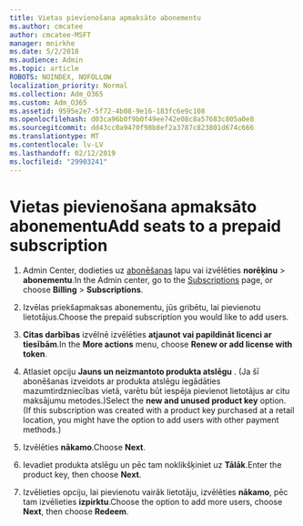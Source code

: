 ```yaml
---
title: Vietas pievienošana apmaksāto abonementu
ms.author: cmcatee
author: cmcatee-MSFT
manager: mnirkhe
ms.date: 5/2/2018
ms.audience: Admin
ms.topic: article
ROBOTS: NOINDEX, NOFOLLOW
localization_priority: Normal
ms.collection: Adm_O365
ms.custom: Adm_O365
ms.assetid: 9595e2e7-5f72-4b08-9e16-183fc6e9c108
ms.openlocfilehash: d03ca96b0f9b0f49ee742e08c8a57683c805a0e8
ms.sourcegitcommit: dd43cc0a9470f98b8ef2a3787c823801d674c666
ms.translationtype: MT
ms.contentlocale: lv-LV
ms.lasthandoff: 02/12/2019
ms.locfileid: "29903241"
---
```

# <a name="add-seats-to-a-prepaid-subscription"></a><span data-ttu-id="91ae5-102">Vietas pievienošana apmaksāto abonementu</span><span class="sxs-lookup"><span data-stu-id="91ae5-102">Add seats to a prepaid subscription</span></span>

1. <span data-ttu-id="91ae5-103">Admin Center, dodieties uz [abonēšanas](https://go.microsoft.com/fwlink/p/?linkid=842054) lapu vai izvēlēties **norēķinu** \> **abonementu**.</span><span class="sxs-lookup"><span data-stu-id="91ae5-103">In the Admin center, go to the [Subscriptions](https://go.microsoft.com/fwlink/p/?linkid=842054) page, or choose **Billing** \> **Subscriptions**.</span></span>
    
2. <span data-ttu-id="91ae5-104">Izvēlas priekšapmaksas abonementu, jūs gribētu, lai pievienotu lietotājus.</span><span class="sxs-lookup"><span data-stu-id="91ae5-104">Choose the prepaid subscription you would like to add users.</span></span>
    
3. <span data-ttu-id="91ae5-105">**Citas darbības** izvēlnē izvēlēties **atjaunot vai papildināt licenci ar tiesībām**.</span><span class="sxs-lookup"><span data-stu-id="91ae5-105">In the **More actions** menu, choose **Renew or add license with token**.</span></span>
    
4. <span data-ttu-id="91ae5-p101">Atlasiet opciju **Jauns un neizmantoto produkta atslēgu** . (Ja šī abonēšanas izveidots ar produkta atslēgu iegādāties mazumtirdzniecības vietā, varētu būt iespēja pievienot lietotājus ar citu maksājumu metodes.)</span><span class="sxs-lookup"><span data-stu-id="91ae5-p101">Select the **new and unused product key** option. (If this subscription was created with a product key purchased at a retail location, you might have the option to add users with other payment methods.)</span></span> 
    
5. <span data-ttu-id="91ae5-108">Izvēlēties **nākamo**.</span><span class="sxs-lookup"><span data-stu-id="91ae5-108">Choose **Next**.</span></span>
    
6. <span data-ttu-id="91ae5-109">Ievadiet produkta atslēgu un pēc tam noklikšķiniet uz **Tālāk**.</span><span class="sxs-lookup"><span data-stu-id="91ae5-109">Enter the product key, then choose **Next**.</span></span>
    
7. <span data-ttu-id="91ae5-110">Izvēlieties opciju, lai pievienotu vairāk lietotāju, izvēlēties **nākamo**, pēc tam izvēlieties **izpirktu**.</span><span class="sxs-lookup"><span data-stu-id="91ae5-110">Choose the option to add more users, choose **Next**, then choose **Redeem**.</span></span>
    

